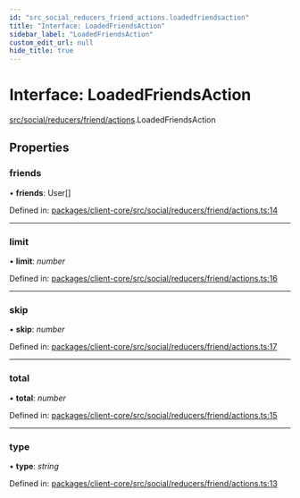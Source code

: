 ```yaml
---
id: "src_social_reducers_friend_actions.loadedfriendsaction"
title: "Interface: LoadedFriendsAction"
sidebar_label: "LoadedFriendsAction"
custom_edit_url: null
hide_title: true
---
```


# Interface: LoadedFriendsAction

[src/social/reducers/friend/actions](../modules/src_social_reducers_friend_actions.md).LoadedFriendsAction

## Properties

### friends

• **friends**: User[]

Defined in: [packages/client-core/src/social/reducers/friend/actions.ts:14](https://github.com/xr3ngine/xr3ngine/blob/716a06460/packages/client-core/src/social/reducers/friend/actions.ts#L14)

___

### limit

• **limit**: *number*

Defined in: [packages/client-core/src/social/reducers/friend/actions.ts:16](https://github.com/xr3ngine/xr3ngine/blob/716a06460/packages/client-core/src/social/reducers/friend/actions.ts#L16)

___

### skip

• **skip**: *number*

Defined in: [packages/client-core/src/social/reducers/friend/actions.ts:17](https://github.com/xr3ngine/xr3ngine/blob/716a06460/packages/client-core/src/social/reducers/friend/actions.ts#L17)

___

### total

• **total**: *number*

Defined in: [packages/client-core/src/social/reducers/friend/actions.ts:15](https://github.com/xr3ngine/xr3ngine/blob/716a06460/packages/client-core/src/social/reducers/friend/actions.ts#L15)

___

### type

• **type**: *string*

Defined in: [packages/client-core/src/social/reducers/friend/actions.ts:13](https://github.com/xr3ngine/xr3ngine/blob/716a06460/packages/client-core/src/social/reducers/friend/actions.ts#L13)
